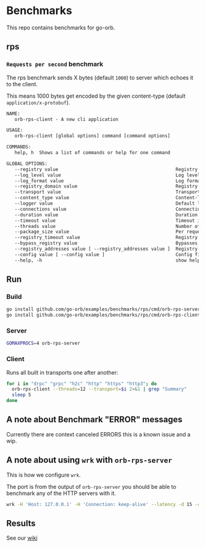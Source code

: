 # Benchmarks

This repo contains benchmarks for go-orb.

## rps

### `Requests per second` benchmark

The rps benchmark sends X bytes (default `1000`) to server which echoes it to the client.

This means 1000 bytes get encoded by the given content-type (default `application/x-protobuf`).

```txt
NAME:
   orb-rps-client - A new cli application

USAGE:
   orb-rps-client [global options] command [command options]

COMMANDS:
   help, h  Shows a list of commands or help for one command

GLOBAL OPTIONS:
   --registry value                                           Registry for discovery. etcd, mdns (default: "mdns") [$REGISTRY]
   --log_level value                                          Log level (FATAL, ERROR, NOTICE, WARN, INFO, DEBUG, TRACE) (default: "INFO") [$LOG_LEVEL]
   --log_format value                                         Log format (json, text) (default: "text") [$LOG_FORMAT]
   --registry_domain value                                    Registry domain. (default: "micro")
   --transport value                                          Transport to use (grpc, drpc, http, uvm.) (default: "grpc") [$TRANSPORT]
   --content_type value                                       Content-Type (application/x-protobuf, application/x-protobuf+json) (default: "application/x-protobuf") [$CONTENT_TYPE]
   --logger value                                             Default logger to use (e.g. jsonstderr, jsonstdout, textstderr, textsdout). (default: "slog")
   --connections value                                        Connections to keep open (default: 256) [$CONNECTIONS]
   --duration value                                           Duration in seconds (default: 15) [$DURATION]
   --timeout value                                            Timeout in seconds (default: 8) [$TIMEOUT]
   --threads value                                            Number of threads to use = runtime.GOMAXPROCS() (default: 24) [$THREADS]
   --package_size value                                       Per request package size (default: 1000) [$PACKAGE_SIZE]
   --registry_timeout value                                   Registry timeout in milliseconds. (default: 100) [$REGISTRY_TIMEOUT]
   --bypass_registry value                                    Bypasses the registry by caching it, set to 0 to disable (default: 1) [$BYPASS_REGISTRY]
   --registry_addresses value [ --registry_addresses value ]  Registry addresses. (default: "localhost:8500")
   --config value [ --config value ]                          Config file
   --help, -h                                                 show help
```

## Run

### Build

```bash
go install github.com/go-orb/examples/benchmarks/rps/cmd/orb-rps-server@latest
go install github.com/go-orb/examples/benchmarks/rps/cmd/orb-rps-client@latest
```

### Server

```bash
GOMAXPROCS=4 orb-rps-server
```

### Client

Runs all built in transports one after another:

```bash
for i in "drpc" "grpc" "h2c" "http" "https" "http3"; do
  orb-rps-client --threads=12 --transport=$i 2>&1 | grep "Summary"
  sleep 5
done
```

## A note about Benchmark "ERROR" messages

Currently there are context canceled ERRORS this is a known issue and a wip.

## A note about using `wrk` with `orb-rps-server`

This is how we configure `wrk`.

The port is from the output of `orb-rps-server` you should be able to benchmark any of the HTTP servers with it.

```bash
wrk -H 'Host: 127.0.0.1' -H 'Connection: keep-alive' --latency -d 15 -c 256 --timeout 8 -t 4 http://127.0.0.1:31002/echo.Echo/Echo -s wrk_1000bytes_post.lua -- 16
```

## Results

See our [wiki](https://github.com/go-orb/go-orb/wiki/RPC-Benchmarks)
